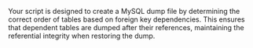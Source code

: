 Your script is designed to create a MySQL dump file by determining the correct order of tables based on foreign key dependencies. This ensures that dependent tables are dumped after their references, maintaining the referential integrity when restoring the dump. 